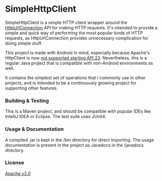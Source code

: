 # SimpleHttpClient

SimpleHttpClient is a simple HTTP client wrapper around the [HttpUrlConnection](https://docs.oracle.com/javase/7/docs/api/java/net/HttpURLConnection.html) API for making HTTP requests. It's intended to provide a simple and quick way of performing the most popular kinds of HTTP requests, as HttpUrlConnection provides unnecessary complication for doing simple stuff.

This project is made with Android in mind, especially because Apache's HttpClient is now [not supported starting API 23](http://developer.android.com/intl/zh-tw/about/versions/marshmallow/android-6.0-changes.html). Nevertheless, this is a regular Java project that is compatible with non-Android environments as well.

It contains the simplest set of operations that I commonly use in other projects, and is intended to be a continuously growing project for supporting other features.

### Building & Testing

This is a Maven project, and should be compatible with popular IDEs like IntelliJ IDEA or Eclipse. The test suite uses JUnit4.

### Usage & Documentation

A compiled .jar is kept in the /bin directory for direct importing. The usage documentation is present in the project as Javadocs in the /javadocs directory.

### License

[Apache v2.0](https://github.com/udeyrishi/SimpleHttpClient/blob/master/LICENSE)